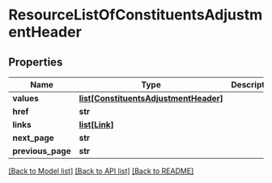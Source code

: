 # ResourceListOfConstituentsAdjustmentHeader

## Properties
Name | Type | Description | Notes
------------ | ------------- | ------------- | -------------
**values** | [**list[ConstituentsAdjustmentHeader]**](ConstituentsAdjustmentHeader.md) |  | 
**href** | **str** |  | [optional] 
**links** | [**list[Link]**](Link.md) |  | [optional] 
**next_page** | **str** |  | [optional] 
**previous_page** | **str** |  | [optional] 

[[Back to Model list]](../README.md#documentation-for-models) [[Back to API list]](../README.md#documentation-for-api-endpoints) [[Back to README]](../README.md)


